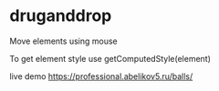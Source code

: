 # druganddrop

Move elements using mouse

To get element style use getComputedStyle(element)

live demo https://professional.abelikov5.ru/balls/
